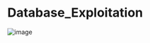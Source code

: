 # Database_Exploitation

![image](https://user-images.githubusercontent.com/109004485/211387358-d4069c49-5e82-4042-a29e-5db2ace649b2.png)
